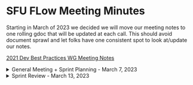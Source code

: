 # SFU FLow Meeting Minutes

Starting in March of 2023 we decided we will move our meeting notes to one rolling gdoc that will be updated at each call. This should avoid document sprawl and let folks have one consistent spot to look at/update our notes.

[2021 Dev Best Practices WG Meeting Notes](https://docs.google.com/document/d/1sJhaZxG_9Wb2Sg6a4KxqnIvo_to5OkhMkbBk_7UqtEc/edit#)

<details>
 <summary>General Meeting + Sprint Planning - March 7, 2023</summary>

## Live Meeting Notes

<https://docs.google.com/document/d/1jVwX_ZInEtL8LYf7GDfEDtPztVuiECgKWCrIQGBZ_us/edit?usp=sharing>

## Overview

* Introduce members
* Tech Stack
* Ticket System
* Ticket Creation
* Assign tickets + learning
* Plan weekly Sprint Planning/Review meetings

## New Meeting Day & time

Sprint Review Meeting ~ Monday, March 13th @ 6:30pm

~~We now meet every ...~~ Fill out LettuceMeet https://lettucemeet.com/l/mG01j to decide Sprint Planning + Review weekly meetings

## Quick status on in-flight tickets - (~2min each)

TBD

</details>

<details>
 <summary>Sprint Review - March 13, 2023</summary>

## Live Meeting Notes

<https://docs.google.com/document/d/1jVwX_ZInEtL8LYf7GDfEDtPztVuiECgKWCrIQGBZ_us/edit?usp=sharing>

## Overview

* Ticket Creation
* Where is everyone at and feeling
* Finalize time/date for weekly meetings

## New Meeting Day & time

We now meet every ...

## Quick status on in-flight tickets - (~2min each)

TBD

</details>
